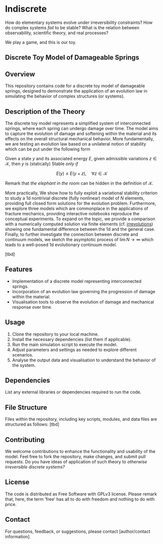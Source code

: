 # Indiscrete
How do elementary systems evolve under irreversibility constraints?
How do complex systems _fail_ to be stable? What is the relation between
observability, scientific theory, and real processes?

We play a game, and this is our toy.

## Discrete Toy Model of Damageable Springs

## Overview
This repository contains code for a discrete toy model of damageable springs, designed to demonstrate the application of an evolution law in simulating the behavior of complex structures (or systems).

## Description of the Theory
The discrete toy model represents a simplified system of interconnected springs, where each spring can undergo damage over time. The model aims to capture the evolution of damage and softening within the material and its effects on the overall structural mechanical behavior.
More fundamentally, we are testing an evolution law based on a unilateral notion of stability which can be put under the following form

Given a state $y$ and its associated energy $E$, given admissible variations $z\in \mathcal K$, then $y$ is (statically) Stable _only if_

$$
E(y)\leq E(y+z), \quad \forall z \in \mathcal K
$$

Remark that _the elephant in the room_ can be hidden in the definition of $\mathcal K$.

More practically, 
We show how to fully exploit a variational stability criterion to study a 1d nontrivial discrete (fully nonlinear) model of $N$ elements,  
providing full closed form solutions for the evolution problem. Furthermore, we explore three models which are commonplace in
the applications of fracture mechanics, providing interactive notebooks reproduce the conceptual experiments.
To expand on the topic, we provide a comparison with a numerically computed solution via finite elements (cf. [irrevolutions](https://github.com/kumiori/irrevolutions))
showing one fundamental difference between the 1d and the general case. 
Finally, to further investigate the connection between discrete and continuum models, we sketch the asymptotic process of $\lim N \to \infty$ which leads to a well-posed 1d evolutionary continuum model.

[tbd]

## Features
- Implementation of a discrete model representing interconnected springs.
- Incorporation of an evolution law governing the progression of damage within the material.
- Visualisation tools to observe the evolution of damage and mechanical response over time.

## Usage
1. Clone the repository to your local machine.
2. Install the necessary dependencies (list them if applicable).
3. Run the main simulation script to execute the model.
4. Adjust parameters and settings as needed to explore different scenarios.
5. Analyse the output data and visualisation to understand the behavior of the system.

## Dependencies
List any external libraries or dependencies required to run the code.

## File Structure
Files within the repository, including key scripts, modules, and data files are structured as follows:
[tbd]

## Contributing
We welcome contributions to enhance the functionality and usability of the model. Feel free to fork the repository, make changes, and submit pull requests.
Do you have ideas of application of such theory to _otherwise irreversible discrete systems?_

## License
The code is distributed as Free Software with GPLv3 license. Please remark that, here, the term 'free' has all to do
with freedom and nothing to do with price. 



## Contact
For questions, feedback, or suggestions, please contact [author/contact information].
